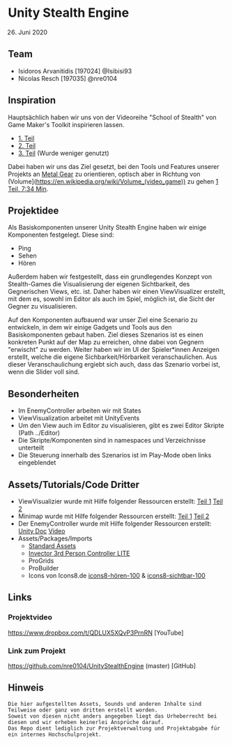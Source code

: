 # Unity Stealth Engine
26. Juni 2020

## Team
 - Isidoros Arvanitidis [197024] @Isibisi93
 - Nicolas Resch [197035] @nre0104

## Inspiration
Hauptsächlich haben wir uns von der Videoreihe "School of Stealth" von Game Maker's Toolkit inspirieren lassen.
 - [1. Teil](https://www.youtube.com/watch?v=Ay-5g36oFfc)
 - [2. Teil](https://www.youtube.com/watch?v=QLWC081dDpc&t=12s)
 - [3. Teil](https://www.youtube.com/watch?v=uF6c8KJuuEk) (Wurde weniger genutzt)

Dabei haben wir uns das Ziel gesetzt, bei den Tools und Features unserer Projekts an [Metal Gear](https://en.wikipedia.org/wiki/Metal_Gear) zu orientieren, 
optisch aber in Richtung von (Volume](https://en.wikipedia.org/wiki/Volume_(video_game)) zu gehen [1 Teil, 7:34 Min](https://youtu.be/Ay-5g36oFfc?t=454).

## Projektidee
Als Basiskomponenten unserer Unity Stealth Engine haben wir einige Komponenten festgelegt. 
Diese sind:
 - Ping
 - Sehen
 - Hören

Außerdem haben wir festgestellt, dass ein grundlegendes Konzept von Stealth-Games die Visualisierung der eigenen Sichtbarkeit, des Gegnerischen Views, etc. ist.
Daher haben wir einen ViewVisualizer erstellt, mit dem es, sowohl im Editor als auch im Spiel, möglich ist, die Sicht der Gegner zu visualisieren.

Auf den Komponenten aufbauend war unser Ziel eine Scenario zu entwickeln, in dem wir einige Gadgets und Tools aus den Basiskomponenten gebaut haben.
Ziel dieses Szenarios ist es einen konkreten Punkt auf der Map zu erreichen, ohne dabei von Gegnern "erwischt" zu werden.
Weiter haben wir im UI der Spieler*innen Anzeigen erstellt, welche die eigene Sichbarkeit/Hörbarkeit veranschaulichen. 
Aus dieser Veranschaulichung ergiebt sich auch, dass das Szenario vorbei ist, wenn die Slider voll sind.

## Besonderheiten
 - Im EnemyController arbeiten wir mit States
 - ViewVisualization arbeitet mit UnityEvents
 - Um den View auch im Editor zu visualisieren, gibt es zwei Editor Skripte (Path ../Editor)
 - Die Skripte/Komponenten sind in namespaces und Verzeichnisse unterteilt
 - Die Steuerung innerhalb des Szenarios ist im Play-Mode oben links eingeblendet

## Assets/Tutorials/Code Dritter
 - ViewVisualizier wurde mit Hilfe folgender Ressourcen erstellt:
	[Teil 1](https://www.youtube.com/watch?v=rQG9aUWarwE)
	[Teil 2](https://www.youtube.com/watch?v=73Dc5JTCmKI)
 - Minimap wurde mit Hilfe folgender Ressourcen erstellt:
	[Teil 1](https://www.youtube.com/watch?v=kWhOMJMihC0)
	[Teil 2](https://www.youtube.com/watch?v=TOygeraCrEQ)
 - Der EnemyController wurde mit Hilfe folgender Ressourcen erstellt:
	[Unity Doc](https://docs.unity3d.com/Manual/nav-AgentPatrol.html)
	[Video](https://www.youtube.com/watch?v=db0KWYaWfeM)
 - Assets/Packages/Imports
	- [Standard Assets](https://assetstore.unity.com/packages/essentials/asset-packs/standard-assets-for-unity-2017-3-32351)
	- [Invector 3rd Person Controller LITE](https://assetstore.unity.com/packages/tools/utilities/third-person-controller-basic-locomotion-free-82048)
	- ProGrids
	- ProBuilder
	- Icons von Icons8.de [icons8-hören-100](https://img.icons8.com/officel/16/000000/hearing.png) & [icons8-sichtbar-100](https://img.icons8.com/officel/16/000000/visible.png)

## Links
### Projektvideo
https://www.dropbox.com/t/QDLUX5XQvP3PrnRN [YouTube]

### Link zum Projekt
https://github.com/nre0104/UnityStealthEngine (master) [GitHub]

## Hinweis
	Die hier aufgestellten Assets, Sounds und anderen Inhalte sind Teilweise oder ganz von dritten erstellt worden. 
	Soweit von diesen nicht anders angegeben liegt das Urheberrecht bei diesen und wir erheben keinerlei Ansprüche darauf. 
	Das Repo dient lediglich zur Projektverwaltung und Projektabgabe für ein internes Hochschulprojekt.